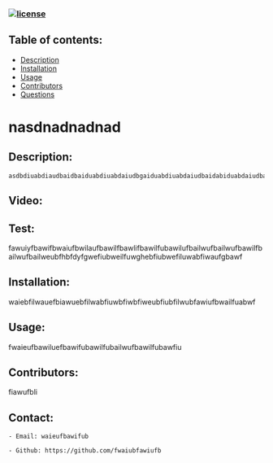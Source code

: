 ### [![license](https://img.shields.io/badge/license-MIT-blueviolet)](https://shields.io)

## Table of contents:

- [Description](#description)
- [Installation](#installation)
- [Usage](#usage)
- [Contributors](#contributors)
- [Questions](#questions)

# nasdnadnadnad

## Description:

    asdbdiuabdiaudbaidbaiduabdiuabdaiudbgaiduabdiuabdaiudbaidabiduabdaiudbaidbaidubaiduabdiuabdiaubdiaudbaidubaidubadiuabdiuabdiaubdiaubaiudbaidubaiduabdaidbguaidubaidubad;uabdaiudbaidbsiuyfbaiuyfbasiuyfbawifbaiseufbasiufgbasiufbawif

## Video:

## Test:

fawuiyfbawifbwaiufbwilaufbawilfbawlifbawilfubawilufbailwufbailwufbawilfbailwufbailweubfhbfdyfgwefiubweilfuwghebfiubwefiluwabfiwaufgbawf

## Installation:

waiebfilwauefbiawuebfilwabfiuwbfiwbfiweubfiubfilwubfawiufbwailfuabwf

## Usage:

fwaieufbawiluefbawifubawilfubailwufbawilfubawfiu

## Contributors:

fiawufbli

## Contact:

    - Email: waieufbawifub

    - Github: https://github.com/fwaiubfawiufb

